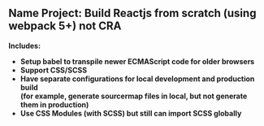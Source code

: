 ## Name Project: <b>Build Reactjs from scratch (using webpack 5+) not CRA<b>

**Includes:**

- Setup babel to transpile newer ECMAScript code for older browsers
- Support CSS/SCSS
- Have separate configurations for local development and production build  
  (for example, generate sourcermap files in local, but not generate them in production)
- Use CSS Modules (with SCSS) but still can import SCSS globally
